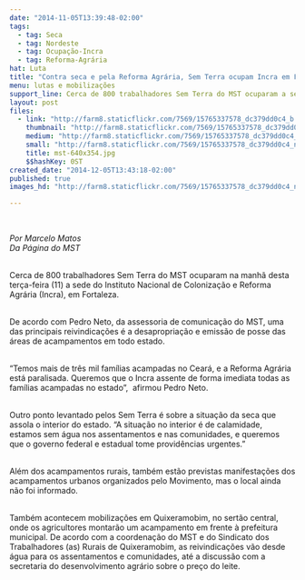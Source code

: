 ```yaml
---
date: "2014-11-05T13:39:48-02:00"
tags:
  - tag: Seca
  - tag: Nordeste
  - tag: Ocupação-Incra
  - tag: Reforma-Agrária
hat: Luta
title: "Contra seca e pela Reforma Agrária, Sem Terra ocupam Incra em Fortaleza"
menu: lutas e mobilizações
support_line: Cerca de 800 trabalhadores Sem Terra do MST ocuparam a sede do Incra. Eles exigem o assentamento das mais de três mil famílias acampadas em todo o estado e soluções para a seca que assola o interior do Ceará.
layout: post
files:
  - link: "http://farm8.staticflickr.com/7569/15765337578_dc379dd0c4_b.jpg"
    thumbnail: "http://farm8.staticflickr.com/7569/15765337578_dc379dd0c4_t.jpg"
    medium: "http://farm8.staticflickr.com/7569/15765337578_dc379dd0c4_z.jpg"
    small: "http://farm8.staticflickr.com/7569/15765337578_dc379dd0c4_n.jpg"
    title: mst-640x354.jpg
    $$hashKey: 0ST
created_date: "2014-12-05T13:43:18-02:00"
published: true
images_hd: "http://farm8.staticflickr.com/7569/15765337578_dc379dd0c4_n.jpg"

---
```

<p>&nbsp;
<p><em>Por Marcelo Matos&nbsp;<br />
Da P&aacute;gina do MST&nbsp;</em></p>
</p>

<p><br />
Cerca de 800 trabalhadores Sem Terra do MST ocuparam na manh&atilde; desta ter&ccedil;a-feira (11) a sede do Instituto Nacional de Coloniza&ccedil;&atilde;o e Reforma Agr&aacute;ria (Incra), em Fortaleza.&nbsp;</p>

<p><br />
De acordo com Pedro Neto, da assessoria de comunica&ccedil;&atilde;o do MST, uma das principais reivindica&ccedil;&otilde;es &eacute; a desapropria&ccedil;&atilde;o e emiss&atilde;o de posse das &aacute;reas de acampamentos em todo estado.&nbsp;</p>

<p><br />
&ldquo;Temos mais de tr&ecirc;s mil fam&iacute;lias acampadas no Cear&aacute;, e a Reforma Agr&aacute;ria est&aacute; paralisada. Queremos que o Incra assente de forma imediata todas as fam&iacute;lias acampadas no estado&rdquo;, &nbsp;afirmou Pedro Neto.</p>

<p><br />
Outro ponto levantado pelos Sem Terra &eacute; sobre a situa&ccedil;&atilde;o da seca que assola o interior do estado. &ldquo;A situa&ccedil;&atilde;o no interior &eacute; de calamidade, estamos sem &aacute;gua nos assentamentos e nas comunidades, e queremos que o governo federal e estadual tome provid&ecirc;ncias urgentes.&rdquo;</p>

<p><br />
Al&eacute;m dos acampamentos rurais, tamb&eacute;m est&atilde;o previstas manifesta&ccedil;&otilde;es dos acampamentos urbanos organizados pelo Movimento, mas o local ainda n&atilde;o foi informado.</p>

<p><br />
Tamb&eacute;m acontecem mobiliza&ccedil;&otilde;es em Quixeramobim, no sert&atilde;o central, onde os agricultores montar&atilde;o um acampamento em frente &agrave; prefeitura municipal. De acordo com a coordena&ccedil;&atilde;o do MST e do Sindicato dos Trabalhadores (as) Rurais de Quixeramobim, as reivindica&ccedil;&otilde;es v&atilde;o desde &aacute;gua para os assentamentos e comunidades, at&eacute; a discuss&atilde;o com a secretaria do desenvolvimento agr&aacute;rio sobre o pre&ccedil;o do leite.</p>

